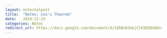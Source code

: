 ```yaml
---
layout: externalpost
title:  "Notes: Cox's Theorem"
date:   2019-12-23
categories: Notes
redirect_url: https://docs.google.com/document/d/1d5BxD3ekjCl63QIQSA0schn8oyiasD61woB2hz2rBX0
---
```

